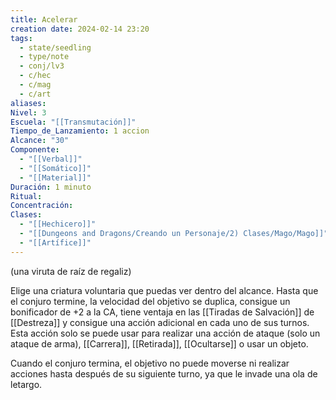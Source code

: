 ```yaml
---
title: Acelerar
creation date: 2024-02-14 23:20
tags:
  - state/seedling
  - type/note
  - conj/lv3
  - c/hec
  - c/mag
  - c/art
aliases: 
Nivel: 3
Escuela: "[[Transmutación]]"
Tiempo_de_Lanzamiento: 1 accion
Alcance: "30"
Componente:
  - "[[Verbal]]"
  - "[[Somático]]"
  - "[[Material]]"
Duración: 1 minuto
Ritual: 
Concentración: 
Clases:
  - "[[Hechicero]]"
  - "[[Dungeons and Dragons/Creando un Personaje/2) Clases/Mago/Mago]]"
  - "[[Artífice]]"
---
```

(una viruta de raíz de regaliz)

Elige una criatura voluntaria que puedas ver dentro del alcance. Hasta que el conjuro termine, la velocidad del objetivo se duplica, consigue un bonificador de +2 a la CA, tiene ventaja en las [[Tiradas de Salvación]] de [[Destreza]] y consigue una acción adicional en cada uno de sus turnos. Esta acción solo se puede usar para realizar una acción de ataque (solo un ataque de arma), [[Carrera]], [[Retirada]], [[Ocultarse]] o usar un objeto.

Cuando el conjuro termina, el objetivo no puede moverse ni realizar acciones hasta después de su siguiente turno, ya que le invade una ola de letargo.